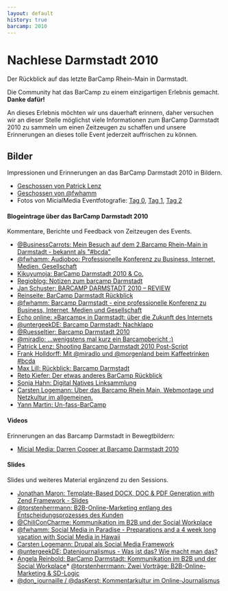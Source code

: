```yaml
---
layout: default
history: true
barcamp: 2010
---
```


# Nachlese Darmstadt 2010

Der Rückblick auf das letzte BarCamp Rhein-Main in Darmstadt.

Die Community hat das BarCamp zu einem einzigartigen Erlebnis gemacht. **Danke dafür!**

An dieses Erlebnis möchten wir uns dauerhaft erinnern, daher versuchen wir an dieser Stelle möglichst viele Informationen zum BarCamp Darmstadt 2010 zu sammeln um einen Zeitzeugen zu schaffen und unsere Erinnerungen an dieses tolle Event jederzeit auffrischen zu können.

## Bilder

Impressionen und Erinnerungen an das BarCamp Darmstadt 2010 in Bildern.

 * [Geschossen von Patrick Lenz](http://www.flickr.com/photos/netzkultur/sets/72157625304451937/)
 * [Geschossen von @fwhamm](http://www.flickr.com/photos/injelea/sets/72157625317886239/)
 * Fotos von MicialMedia Eventfotografie: [Tag 0](https://www.facebook.com/pg/micialmedia/photos/?tab=album&album_id=134663079921136), [Tag 1](https://www.facebook.com/pg/micialmedia/photos/?tab=album&album_id=135673969820047), [Tag 2](https://www.facebook.com/pg/micialmedia/photos/?tab=album&album_id=133804703340307)

#### Blogeintrage über das BarCamp Darmstadt 2010

Kommentare, Berichte und Feedback von Zeitzeugen des Events.

* [@BusinessCarrots: Mein Besuch auf dem 2.Barcamp Rhein-Main in Darmstadt - bekannt als "#bcda"](http://blog.carrot-solutions.de/2010/11/22/mein-besuch-auf-dem-2barcamp-rhein-main-darmstadt-bekannt-als-bcda)
* [@fwhamm: Audioboo: Professionelle Konferenz zu Business, Internet, Medien, Gesellschaft](http://www.injelea-blog.de/2010/11/22/audioboo-professionelle-konferenz-zu-business-internet-medien-gesellschaft/)
* [Kikuyumoja: BarCamp Darmstadt 2010 & Co.](http://kikuyumoja.com/2010/11/21/barcamp-darmstadt-2010-co/)
* [Regioblog: Notizen zum barcamp Darmstadt](http://www.regioblog.de/index.php/archives/2010/11/22/notizen-zum-barcamp-darmstadt/)
* [Jan Schuster: BARCAMP DARMSTADT 2010 – REVIEW](http://www.schonleben.de/archives/2061)
* [Reinseite: BarCamp Darmstadt Rückblick](http://reinseite.wordpress.com/2010/11/23/barcamp-darmstadt-ruckblick/)
* [@fwhamm: Barcamp Darmstadt - eine professionelle Konferenz zu Business, Internet, Medien und Gesellschaft](http://www.injelea-blog.de/2010/11/22/barcamp-darmstadt-eine-professionelle-konferenz-zu-business-internet-medien-und-gesellschaft/)
* [Echo online: »Barcamp« in Darmstadt: über die Zukunft des Internets](http://www.echo-online.de/freizeit/multimedia/netzwelten/-Barcamp-in-Darmstadt-Ueber-die-Zukunft-des-Internets;art2561,1394553)
* [@untergeekDE: Barcamp Darmstadt: Nachklapp](http://www.eggers-elektronik.de/2010/barcamp-darmstadt-nachklapp/)
* [@Ruesseltier: Barcamp Darmstadt 2010](http://derkurfuerst.de/bcda2010)
* [@miradlo: …wenigstens mal kurz ein Barcampbericht :)](http://www.miradlo.net/bloggt/tipps/wenigstens-mal-kurz-ein-barcampbericht)
* [Patrick Lenz: Shooting Barcamp Darmstadt 2010 Post-Script](http://patricklenz.net/post/1668567903/shooting-barcamp-darmstadt-2010-post-script)
* [Frank Holldorff: Mit @miradlo und @morgenland beim Kaffeetrinken #bcda](http://raven.to/moblog/2010/11/20/mit-miradlo-und-morgenland-beim-kaffeetrinken-bcda)
* [Max Lill: Rückblick: Barcamp Darmstadt](http://it-wissenschaft.de/163/ruckblick-barcamp-darmstadt/)
* [Reto Kiefer: Der etwas anderes BarCamp Rückblick](http://www.retokiefer.com/archives/der-etwas-andere-barcamp-darmstadt-ruckblick/)
* [Sonja Hahn: Digital Natives Linksammlung](http://sonjahahn.de/upload/DigitalNatives_LinkSammlung.html)
* [Carsten Logemann: Über das Barcamp Rhein Main, Webmontage und Netzkultur im allgemeinen.](http://embia.org/liath/blog/47)
* [Yann Martin: Un-fass-BarCamp](http://ideenschmiede.lotum.de/2010/12/un-fass-barcamp/)

#### Videos

Erinnerungen an das Barcamp Darmstadt in Bewegtbildern:

 * [Micial Media: Darren Cooper at Barcamp Darmstadt 2010](https://www.youtube.com/watch?v=ALikEmZb1CQ)


#### Slides

Slides und weiteres Material ergänzend zu den Sessions.

* [Jonathan Maron: Template-Based DOCX, DOC & PDF Generation with Zend Framework - Slides](http://www.phplivedocx.org/wp-content/uploads/2010/11/barcamp-darmstadt-2010-slides.pdf)
* [@torstenherrmann: B2B-Online-Marketing entlang des Entscheidungsprozesses des Kunden](http://www.slideshare.net/chainrelations/10-11-21-lead-generation-20-bcda)
* [@ChiliConCharme: Kommunikation im B2B und der Social Workplace](http://chiliconcharme.posterous.com/private/IBztixmlIl)
* [@fwhamm: Social Media in Paradise - Preparations and a 4 week long vacation with Social Media in Hawaii](http://www.injelea.de/_export/s5/social-media/social-media-in-paradise)
* [Carsten Logemann: Drupal als Social Media Framework](http://embia.org/liath/dictio/38)
* [@untergeekDE: Datenjournalismus - Was ist das? Wie macht man das?](http://prezi.com/bf0gnat0o0qr/datenjournalismus/)
* [Angela Reinbold: BarCamp Darmstadt: Kommunikation im B2B und der Social Workplace](http://www.slideshare.net/netmedianer/barcamp-darmstadt-kommunikation-im-b2b-und-der-social-workplace)*   [@torstenherrmann: Zwei Vorträge: B2B-Online-Marketing & SD-Logic](http://www.chainrelations.de/zwei-vortrage-b2b-online-marketing-sd-logic)
* [@don_journaille / @dasKerst: Kommentarkultur im Online-Journalismus](http://www.slideshare.net/qundg/kommentarkultur-im-onlinejournalismus)
   
